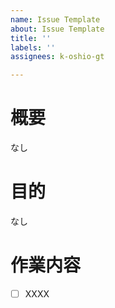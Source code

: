 ```yaml
---
name: Issue Template
about: Issue Template
title: ''
labels: ''
assignees: k-oshio-gt

---
```


# 概要
なし

# 目的
なし

# 作業内容
- [ ] XXXX
